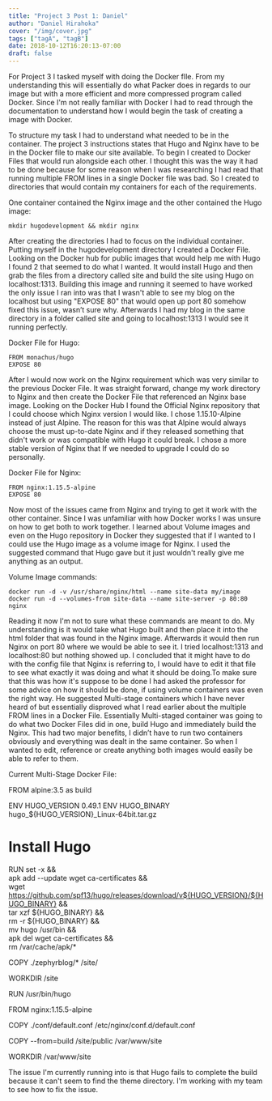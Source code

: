 ```yaml
---
title: "Project 3 Post 1: Daniel"
author: "Daniel Hirahoka"
cover: "/img/cover.jpg"
tags: ["tagA", "tagB"]
date: 2018-10-12T16:20:13-07:00
draft: false
---
```

For Project 3 I tasked myself with doing the Docker fIle. From my understanding this will essentially do what Packer does in regards to our image but with a more efficient and more compressed program called Docker. Since I'm not really familiar with Docker I had to read through the documentation to understand how I would begin the task of creating a image with Docker.

To structure my task I had to understand what needed to be in the container. The project 3 instructions states that Hugo and Nginx have to be in the Docker file to make our site available. To begin I created to Docker Files that would run alongside each other. I thought this was the way it had to be done because for some reason when I was researching I had read that running multiple FROM lines in a single Docker file was bad. So I created to directories that would contain my containers for each of the requirements.

One container contained the Nginx image and the other contained the Hugo image:

	mkdir hugodevelopment && mkdir nginx

After creating the directories I had to focus on the individual container. Putting myself in the hugodevelopment directory I created a Docker File. Looking on the Docker hub for public images that would help me with Hugo I found 2 that seemed to do what I wanted. It would install Hugo and then grab the files from a directory called site and build the site using Hugo on localhost:1313. Building this image and running it seemed to have worked the only issue I ran into was that I wasn't able to see my blog on the localhost but using "EXPOSE 80" that would open up port 80 somehow fixed this issue, wasn’t sure why. Afterwards I had my blog in the same directory in a folder called site and going to localhost:1313 I would see it running perfectly.

Docker File for Hugo:

	FROM monachus/hugo
	EXPOSE 80

After I would now work on the Nginx requirement which was very similar to the previous Docker File. It was straight forward, change my work directory to Nginx and then create the Docker File that referenced an Nginx base image. Looking on the Docker Hub I found the Official Nginx repository that I could choose which Nginx version I would like. I chose 1.15.10-Alpine instead of just Alpine. The reason for this was that Alpine would always choose the must up-to-date Nginx and if they released something that didn't work or was compatible with Hugo it could break. I chose a more stable version of Nginx that If we needed to upgrade I could do so personally.

Docker File for Nginx:

	FROM nginx:1.15.5-alpine
	EXPOSE 80

Now most of the issues came from Nginx and trying to get it work with the other container. Since I was unfamiliar with how Docker works I was unsure on how to get both to work together. I learned about Volume images and even on the Hugo repository in Docker they suggested that if I wanted to I could use the Hugo image as a volume image for Nginx. I used the suggested command that Hugo gave but it just wouldn't really give me anything as an output.

Volume Image commands:

	docker run -d -v /usr/share/nginx/html --name site-data my/image
	docker run -d --volumes-from site-data --name site-server -p 80:80 nginx

Reading it now I'm not to sure what these commands are meant to do. My understanding is it would take what Hugo built and then place it into the html folder that was found in the Nginx image. Afterwards it would then run Nginx on port 80 where we would be able to see it. I tried localhost:1313 and localhost:80 but nothing showed up. I concluded that it might have to do with the config file that Nginx is referring to, I would have to edit it that file to see what exactly it was doing and what it should be doing.To make sure that this was how it's suppose to be done I had asked the professor for some advice on how it should be done, if using volume containers was even the right way. He suggested Multi-stage containers which I have never heard of but essentially disproved what I read earlier about the multiple FROM lines in a Docker File. Essentially Multi-staged container was going to do what two Docker Files did in one, build Hugo and immediately build the Nginx. This had two major benefits, I didn’t have to run two containers obviously and everything was dealt in the same container. So when I wanted to edit, reference or create anything both images would easily be able to refer to them. 

Current Multi-Stage Docker File:

FROM alpine:3.5 as build

ENV HUGO_VERSION 0.49.1
ENV HUGO_BINARY hugo_${HUGO_VERSION}_Linux-64bit.tar.gz

# Install Hugo
RUN set -x && \
	apk add --update wget ca-certificates && \
	wget https://github.com/spf13/hugo/releases/download/v${HUGO_VERSION}/${HUGO_BINARY} && \
	tar xzf ${HUGO_BINARY} && \
	rm -r ${HUGO_BINARY} && \
	mv hugo /usr/bin && \
	apk del wget ca-certificates && \
	rm /var/cache/apk/*

COPY ./zephyrblog/* /site/

WORKDIR /site

RUN /usr/bin/hugo

FROM nginx:1.15.5-alpine

COPY ./conf/default.conf /etc/nginx/conf.d/default.conf

COPY --from=build /site/public /var/www/site

WORKDIR /var/www/site

The issue I'm currently running into is that Hugo fails to complete the build because it can't seem to find the theme directory. I'm working with my team to see how to fix the issue.


